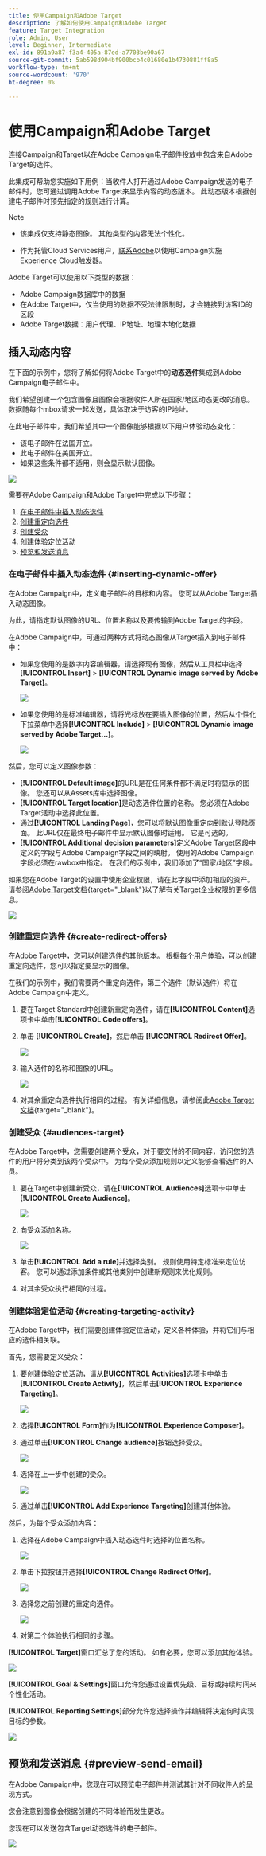```yaml
---
title: 使用Campaign和Adobe Target
description: 了解如何使用Campaign和Adobe Target
feature: Target Integration
role: Admin, User
level: Beginner, Intermediate
exl-id: 891a9a87-f3a4-405a-87ed-a7703be90a67
source-git-commit: 5ab598d904bf900bcb4c01680e1b4730881ff8a5
workflow-type: tm+mt
source-wordcount: '970'
ht-degree: 0%

---
```


# 使用Campaign和Adobe Target

连接Campaign和Target以在Adobe Campaign电子邮件投放中包含来自Adobe Target的选件。

此集成可帮助您实施如下用例：当收件人打开通过Adobe Campaign发送的电子邮件时，您可通过调用Adobe Target来显示内容的动态版本。 此动态版本根据创建电子邮件时预先指定的规则进行计算。

>[!NOTE]
>* 该集成仅支持静态图像。 其他类型的内容无法个性化。
>
>* 作为托管Cloud Services用户，[联系Adobe](../start/campaign-faq.md#support)以使用Campaign实施Experience Cloud触发器。

Adobe Target可以使用以下类型的数据：

* Adobe Campaign数据库中的数据
* 在Adobe Target中，仅当使用的数据不受法律限制时，才会链接到访客ID的区段
* Adobe Target数据：用户代理、IP地址、地理本地化数据

## 插入动态内容

在下面的示例中，您将了解如何将Adobe Target中的&#x200B;**动态选件**&#x200B;集成到Adobe Campaign电子邮件中。

我们希望创建一个包含图像且图像会根据收件人所在国家/地区动态更改的消息。 数据随每个mbox请求一起发送，具体取决于访客的IP地址。

在此电子邮件中，我们希望其中一个图像能够根据以下用户体验动态变化：

* 该电子邮件在法国开立。
* 此电子邮件在美国开立。
* 如果这些条件都不适用，则会显示默认图像。

![](assets/target_4.png)

需要在Adobe Campaign和Adobe Target中完成以下步骤：

1. [在电子邮件中插入动态选件](#inserting-dynamic-offer)
1. [创建重定向选件](#create-redirect-offers)
1. [创建受众](#audiences-target)
1. [创建体验定位活动](#creating-targeting-activity)
1. [预览和发送消息](#preview-send-email)

### 在电子邮件中插入动态选件 {#inserting-dynamic-offer}

在Adobe Campaign中，定义电子邮件的目标和内容。 您可以从Adobe Target插入动态图像。

为此，请指定默认图像的URL、位置名称以及要传输到Adobe Target的字段。

在Adobe Campaign中，可通过两种方式将动态图像从Target插入到电子邮件中：

* 如果您使用的是数字内容编辑器，请选择现有图像，然后从工具栏中选择&#x200B;**[!UICONTROL Insert]** > **[!UICONTROL Dynamic image served by Adobe Target]**。

  ![](assets/target_5.png)

* 如果您使用的是标准编辑器，请将光标放在要插入图像的位置，然后从个性化下拉菜单中选择&#x200B;**[!UICONTROL Include]** > **[!UICONTROL Dynamic image served by Adobe Target...]**。

  ![](assets/target_12.png)

然后，您可以定义图像参数：

* **[!UICONTROL Default image]**&#x200B;的URL是在任何条件都不满足时将显示的图像。 您还可以从Assets库中选择图像。
* **[!UICONTROL Target location]**&#x200B;是动态选件位置的名称。 您必须在Adobe Target活动中选择此位置。
* 通过&#x200B;**[!UICONTROL Landing Page]**，您可以将默认图像重定向到默认登陆页面。 此URL仅在最终电子邮件中显示默认图像时适用。 它是可选的。
* **[!UICONTROL Additional decision parameters]**&#x200B;定义Adobe Target区段中定义的字段与Adobe Campaign字段之间的映射。 使用的Adobe Campaign字段必须在rawbox中指定。 在我们的示例中，我们添加了“国家/地区”字段。

如果您在Adobe Target的设置中使用企业权限，请在此字段中添加相应的资产。 请参阅[Adobe Target文档](https://experienceleague.adobe.com/en/docs/target/using/administer/manage-users/enterprise/properties-overview#administer){target="_blank"}以了解有关Target企业权限的更多信息。

![](assets/target_13.png)

### 创建重定向选件 {#create-redirect-offers}

在Adobe Target中，您可以创建选件的其他版本。 根据每个用户体验，可以创建重定向选件，您可以指定要显示的图像。

在我们的示例中，我们需要两个重定向选件，第三个选件（默认选件）将在Adobe Campaign中定义。

1. 要在Target Standard中创建新重定向选件，请在&#x200B;**[!UICONTROL Content]**&#x200B;选项卡中单击&#x200B;**[!UICONTROL Code offers]**。

1. 单击 **[!UICONTROL Create]**，然后单击 **[!UICONTROL Redirect Offer]**。

   ![](assets/target_9.png)

1. 输入选件的名称和图像的URL。

   ![](assets/target_6.png)

1. 对其余重定向选件执行相同的过程。 有关详细信息，请参阅此[Adobe Target文档](https://experienceleague.adobe.com/docs/target/using/experiences/offers/offer-redirect.html#experiences){target="_blank"}。

### 创建受众 {#audiences-target}

在Adobe Target中，您需要创建两个受众，对于要交付的不同内容，访问您的选件的用户将分类到该两个受众中。 为每个受众添加规则以定义能够查看选件的人员。

1. 要在Target中创建新受众，请在&#x200B;**[!UICONTROL Audiences]**&#x200B;选项卡中单击&#x200B;**[!UICONTROL Create Audience]**。

   ![](assets/audiences_1.png)

1. 向受众添加名称。

   ![](assets/audiences_2.png)

1. 单击&#x200B;**[!UICONTROL Add a rule]**&#x200B;并选择类别。 规则使用特定标准来定位访客。 您可以通过添加条件或其他类别中创建新规则来优化规则。

1. 对其余受众执行相同的过程。

### 创建体验定位活动 {#creating-targeting-activity}

在Adobe Target中，我们需要创建体验定位活动，定义各种体验，并将它们与相应的选件相关联。

首先，您需要定义受众：

1. 要创建体验定位活动，请从&#x200B;**[!UICONTROL Activities]**&#x200B;选项卡中单击&#x200B;**[!UICONTROL Create Activity]**，然后单击&#x200B;**[!UICONTROL Experience Targeting]**。

   ![](assets/target_10.png)

1. 选择&#x200B;**[!UICONTROL Form]**&#x200B;作为&#x200B;**[!UICONTROL Experience Composer]**。

1. 通过单击&#x200B;**[!UICONTROL Change audience]**&#x200B;按钮选择受众。

   ![](assets/target_10_2.png)

1. 选择在上一步中创建的受众。

   ![](assets/target_10_3.png)

1. 通过单击&#x200B;**[!UICONTROL Add Experience Targeting]**&#x200B;创建其他体验。

然后，为每个受众添加内容：

1. 选择在Adobe Campaign中插入动态选件时选择的位置名称。

   ![](assets/target_15.png)

1. 单击下拉按钮并选择&#x200B;**[!UICONTROL Change Redirect Offer]**。

   ![](assets/target_content.png)

1. 选择您之前创建的重定向选件。

   ![](assets/target_content_2.png)

1. 对第二个体验执行相同的步骤。

**[!UICONTROL Target]**&#x200B;窗口汇总了您的活动。 如有必要，您可以添加其他体验。

![](assets/target_experience.png)

**[!UICONTROL Goal & Settings]**&#x200B;窗口允许您通过设置优先级、目标或持续时间来个性化活动。

**[!UICONTROL Reporting Settings]**&#x200B;部分允许您选择操作并编辑将决定何时实现目标的参数。

![](assets/target_experience_2.png)

## 预览和发送消息 {#preview-send-email}

在Adobe Campaign中，您现在可以预览电子邮件并测试其针对不同收件人的呈现方式。

您会注意到图像会根据创建的不同体验而发生更改。

您现在可以发送包含Target动态选件的电子邮件。

![](assets/target_20.png)

